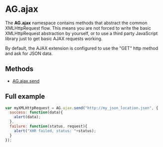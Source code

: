 # AG.ajax

The **AG.ajax** namespace contains methods that abstract the common XMLHttpRequest flow. This means you are not forced to write the basic XMLHttpRequest abstraction by yourself, or to use a third party JavaScript library just to get basic AJAX requests working.

By default, the AJAX extension is configured to use the "GET" http method and ask for JSON data.

## Methods
* [AG.ajax.send](methods/send.md)

## Full example

```javascript
var myXMLHttpRequest = AG.ajax.send("http://my_json_location.json", {
  success: function(data){
    alert(data);
  },
  failure: function(status, request){
    alert("XHR failed, status: "+status);
  }
});
```